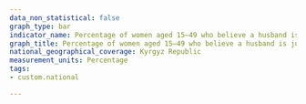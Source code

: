 ```yaml
---
data_non_statistical: false
graph_type: bar
indicator_name: Percentage of women aged 15–49 who believe a husband is justified in hitting or beating his wife for at least one of the reasons
graph_title: Percentage of women aged 15–49 who believe a husband is justified in hitting or beating his wife for at least one of the reasons ((1) if she goes out without telling him, (2) if she neglects the children, (3) if she argues with him, (4) if she refuses sexual relations, (5) if she burns the food, (6) if she is not engaged in household duties)
national_geographical_coverage: Kyrgyz Republic
measurement_units: Percentage
tags:
- custom.national

---
```

